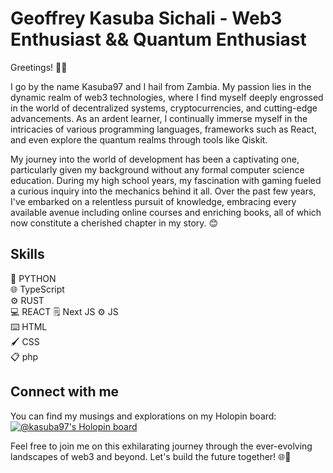 # Geoffrey Kasuba Sichali - Web3 Enthusiast && Quantum Enthusiast

Greetings! 👋🏾

I go by the name Kasuba97 and I hail from Zambia. My passion lies in the dynamic realm of web3 technologies, where I find myself deeply engrossed in the world of decentralized systems, cryptocurrencies, and cutting-edge advancements. As an ardent learner, I continually immerse myself in the intricacies of various programming languages, frameworks such as React, and even explore the quantum realms through tools like Qiskit. 

My journey into the world of development has been a captivating one, particularly given my background without any formal computer science education. During my high school years, my fascination with gaming fueled a curious inquiry into the mechanics behind it all. Over the past few years, I've embarked on a relentless pursuit of knowledge, embracing every available avenue including online courses and enriching books, all of which now constitute a cherished chapter in my story. 😊

## Skills

🐍 PYTHON  
🌐 TypeScript  
⚙️ RUST  
💻 REACT
🗒️ Next JS
⚙️ JS  
⌨️ HTML  
🖌️ CSS  
📋 php

## Connect with me

You can find my musings and explorations on my Holopin board: [![@kasuba97's Holopin board](https://holopin.me/kasuba97)](https://holopin.io/@kasuba97)

Feel free to join me on this exhilarating journey through the ever-evolving landscapes of web3 and beyond. Let's build the future together! 🌐🚀
